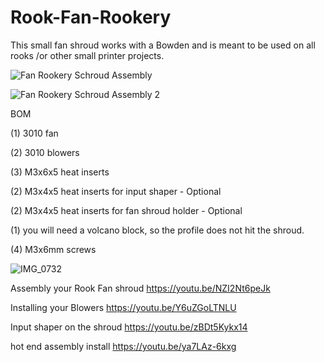# Rook-Fan-Rookery
This small fan shroud works with a Bowden and is meant to be used on all rooks /or other small printer projects.   

![Fan Rookery Schroud Assembly](https://user-images.githubusercontent.com/119429729/213877716-7ed98d06-85fa-4fbf-92b8-d1ee60144bef.png)


![Fan Rookery Schroud Assembly 2](https://user-images.githubusercontent.com/119429729/213877703-43b585a7-bc6b-4a8d-99b4-7815384ce494.png)

BOM

(1) 3010 fan 

(2) 3010 blowers 

(3) M3x6x5 heat inserts  

(2) M3x4x5 heat inserts for input shaper - Optional

(2) M3x4x5 heat inserts for fan shroud holder - Optional

(1) you will need a volcano block, so the profile does not hit the shroud. 

(4) M3x6mm screws



![IMG_0732](https://user-images.githubusercontent.com/119429729/213877996-d49768e9-e0d8-49c5-8860-6a98614d819b.jpg)

Assembly your Rook Fan shroud
https://youtu.be/NZI2Nt6peJk

Installing your Blowers
https://youtu.be/Y6uZGoLTNLU

Input shaper on the shroud
https://youtu.be/zBDt5Kykx14

hot end assembly install
https://youtu.be/ya7LAz-6kxg

